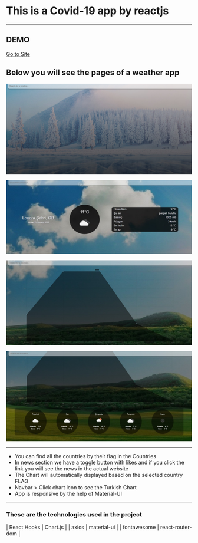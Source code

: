 # This is a Covid-19 app by reactjs
---

## DEMO

[Go to Site](https://tangerine-froyo-b37395.netlify.app/ "COVID-19 App")

## Below you will see the pages of a weather app

![alt text](https://github.com/barisdevjs/weather-app/blob/main/src/pics/screenshot1.jpg)

![alt text](https://github.com/barisdevjs/weather-app/blob/main/src/pics/screenshot2.jpg)

![alt text](https://github.com/barisdevjs/weather-app/blob/main/src/pics/screenshot3.jpg)

![alt text](https://github.com/barisdevjs/weather-app/blob/main/src/pics/screenshot4.jpg)

---

- You can find all the countries by their flag in the Countries
- In news section we have a toggle button with likes and if you click the link you will see the news in the actual website
- The Chart will automatically displayed based on the selected country FLAG
- Navbar > Click chart icon to see the Turkish Chart
- App is responsive by the help of Material-UI
---

### These are the technologies used in the project


| React Hooks | Chart.js |
| axios  | material-ui |
| fontawesome | react-router-dom |
